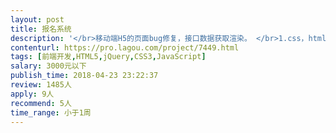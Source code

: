 ```yaml
---                
layout: post       
title: 报名系统           
description: '</br>移动端H5的页面bug修复，接口数据获取渲染。 </br>1.css，html，js要熟练，布局不磨叽！出效果！包括PC端和H5移动端； </br>2.了解后台java尤佳！ </br>3.需要现成调试，需要沟通需求、交流，暂不接受远程。</br>'     
contenturl: https://pro.lagou.com/project/7449.html      
tags: [前端开发,HTML5,jQuery,CSS3,JavaScript]            
salary: 3000元以下          
publish_time: 2018-04-23 23:22:37         
review: 1485人                   
apply: 9人                   
recommend: 5人                   
time_range: 小于1周              
---                 
```

